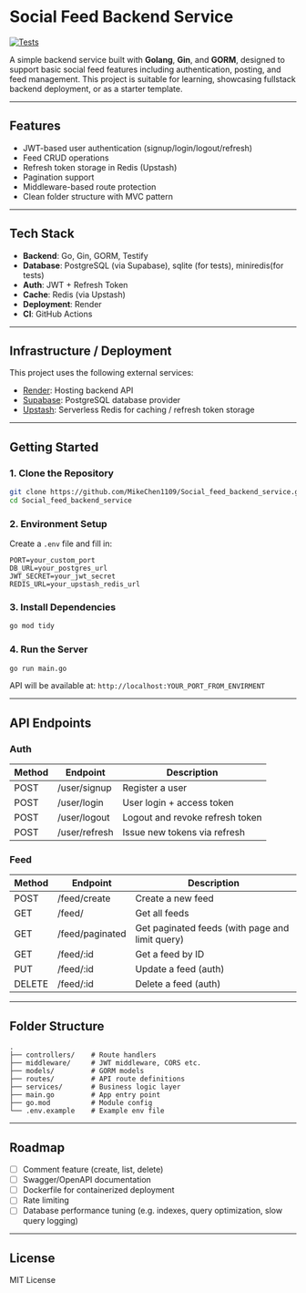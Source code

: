 # Social Feed Backend Service

[![Tests](https://github.com/MikeChen1109/Social_feed_backend_service/actions/workflows/ci.yml/badge.svg)](https://github.com/MikeChen1109/Social_feed_backend_service/actions/workflows/ci.yml)


A simple backend service built with **Golang**, **Gin**, and **GORM**, designed to support basic social feed features including authentication, posting, and feed management. This project is suitable for learning, showcasing fullstack backend deployment, or as a starter template.

---

## Features

* JWT-based user authentication (signup/login/logout/refresh)
* Feed CRUD operations
* Refresh token storage in Redis (Upstash)
* Pagination support
* Middleware-based route protection
* Clean folder structure with MVC pattern

---

## Tech Stack

* **Backend**: Go, Gin, GORM, Testify
* **Database**: PostgreSQL (via Supabase), sqlite (for tests), miniredis(for tests)
* **Auth**: JWT + Refresh Token  
* **Cache**: Redis (via Upstash)
* **Deployment**: Render
* **CI**: GitHub Actions

---

## Infrastructure / Deployment

This project uses the following external services:

* [Render](https://render.com/): Hosting backend API
* [Supabase](https://supabase.com/): PostgreSQL database provider
* [Upstash](https://upstash.com/): Serverless Redis for caching / refresh token storage

---

## Getting Started

### 1. Clone the Repository

```bash
git clone https://github.com/MikeChen1109/Social_feed_backend_service.git
cd Social_feed_backend_service
```

### 2. Environment Setup

Create a `.env` file and fill in:

```env
PORT=your_custom_port
DB_URL=your_postgres_url
JWT_SECRET=your_jwt_secret
REDIS_URL=your_upstash_redis_url
```

### 3. Install Dependencies

```bash
go mod tidy
```

### 4. Run the Server

```bash
go run main.go
```

API will be available at: `http://localhost:YOUR_PORT_FROM_ENVIRMENT`

---

## API Endpoints

### Auth

| Method | Endpoint      | Description                     |
| ------ | ------------- | ------------------------------- |
| POST   | /user/signup  | Register a user                 |
| POST   | /user/login   | User login + access token       |
| POST   | /user/logout  | Logout and revoke refresh token |
| POST   | /user/refresh | Issue new tokens via refresh    |

### Feed

| Method | Endpoint     | Description          |
| ------ | ----------------- | ------------------------------------------------- |
| POST   | /feed/create      | Create a new feed                                 |
| GET    | /feed/            | Get all feeds                                     |
| GET    | /feed/paginated   | Get paginated feeds (with page and limit query)   |
| GET    | /feed/\:id        | Get a feed by ID                                  |
| PUT    | /feed/\:id        | Update a feed (auth)                              |
| DELETE | /feed/\:id        | Delete a feed (auth)                              |

---

## Folder Structure

```
.
├── controllers/    # Route handlers
├── middleware/     # JWT middleware, CORS etc.
├── models/         # GORM models
├── routes/         # API route definitions
├── services/       # Business logic layer
├── main.go         # App entry point
├── go.mod          # Module config
└── .env.example    # Example env file
```

---

## Roadmap

* [ ] Comment feature (create, list, delete)
* [ ] Swagger/OpenAPI documentation
* [ ] Dockerfile for containerized deployment
* [ ] Rate limiting
* [ ] Database performance tuning (e.g. indexes, query optimization, slow query logging)

---

## License

MIT License



